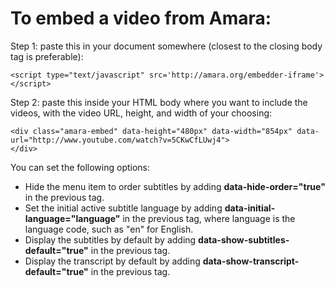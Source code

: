 # To embed a video from Amara:

Step 1: paste this in your document somewhere (closest to the closing body tag is preferable):

```
<script type="text/javascript" src='http://amara.org/embedder-iframe'>
</script>
```
Step 2: paste this inside your HTML body where you want to include the videos, with the video URL, height, and width of your choosing:

```
<div class="amara-embed" data-height="480px" data-width="854px" data-url="http://www.youtube.com/watch?v=5CKwCfLUwj4">
</div>
```

You can set the following options:

* Hide the menu item to order subtitles by adding **data-hide-order="true"** in the previous tag.
* Set the initial active subtitle language by adding **data-initial-language="language"** in the previous tag, where language is the language code, such as "en" for English.
* Display the subtitles by default by adding **data-show-subtitles-default="true"** in the previous tag.
* Display the transcript by default by adding **data-show-transcript-default="true"** in the previous tag.